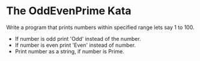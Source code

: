 # The OddEvenPrime Kata

Write a program that prints numbers within specified range lets say 1 to 100.

- If number is odd print 'Odd' instead of the number.
- If number is even print 'Even' instead of number.
- Print number as a string, if number is Prime.
